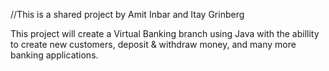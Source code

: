 //This is a shared project by Amit Inbar and Itay Grinberg

This project will create a Virtual Banking branch using Java with the abillity to create new customers, deposit & withdraw money, and many more banking applications.

